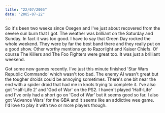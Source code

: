 ```yaml
---
title: "22/07/2005"
date: "2005-07-22"
---
```

So it's been two weeks since Oxegen and I've just about recovered from the severe sun burn that I got. The weather was brilliant on the Saturday and Sunday. In fact it was too good. I have to say that Green Day rocked the whole weekend. They were by far the best band there and they really put on a good show. Other worthy mentions go to Razorlight and Kaiser Chiefs. Of course The Killers and The Foo Fighters were great too. It was just a brilliant weekend.

Got some new games recently. I've just this minute finished 'Star Wars Republic Commando' which wasn't too bad. The enemy AI wasn't great but the tougher droids could be annoying sometimes. There's one bit near the end with a spider droid that had me in knots trying to complete it. I've also got 'Half-Life 2' and 'God of War' on the PS2. I haven't played 'Half-Life' and I've only had a short go on 'God of War' but it seems good so far. I also got 'Advance Wars' for the GBA and it seems like an addictive wee game. I'd love to play it with two or more players though.